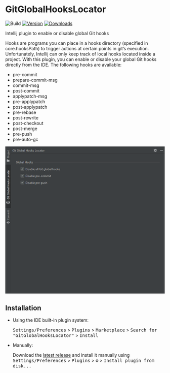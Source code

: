 # GitGlobalHooksLocator

![Build](https://github.com/y0ung3r/GitGlobalHooksLocator/workflows/Build/badge.svg)
[![Version](https://img.shields.io/jetbrains/plugin/v/com.github.y0ung3r.gitglobalhookslocator.svg)](https://plugins.jetbrains.com/plugin/23182-git-global-hooks-locator)
[![Downloads](https://img.shields.io/jetbrains/plugin/d/com.github.y0ung3r.gitglobalhookslocator.svg)](https://plugins.jetbrains.com/plugin/23182-git-global-hooks-locator)

<!-- Plugin description -->
Intellij plugin to enable or disable global Git hooks

Hooks are programs you can place in a hooks directory (specified in core.hooksPath) to trigger actions at certain points in git’s execution.
Unfortunately, Intellij can only keep track of local hooks located inside a project.
With this plugin, you can enable or disable your global Git hooks directly from the IDE.
The following hooks are available:
- pre-commit
- prepare-commit-msg
- commit-msg
- post-commit
- applypatch-msg
- pre-applypatch
- post-applypatch
- pre-rebase
- post-rewrite
- post-checkout
- post-merge
- pre-push
- pre-auto-gc
<!-- Plugin description end -->

![Git Global Hooks Locator](src/main/resources/description.png)

## Installation

- Using the IDE built-in plugin system:
  
  <kbd>Settings/Preferences</kbd> > <kbd>Plugins</kbd> > <kbd>Marketplace</kbd> > <kbd>Search for "GitGlobalHooksLocator"</kbd> >
  <kbd>Install</kbd>
  
- Manually:

  Download the [latest release](https://github.com/y0ung3r/GitGlobalHooksLocator/releases/latest) and install it manually using
  <kbd>Settings/Preferences</kbd> > <kbd>Plugins</kbd> > <kbd>⚙️</kbd> > <kbd>Install plugin from disk...</kbd>
